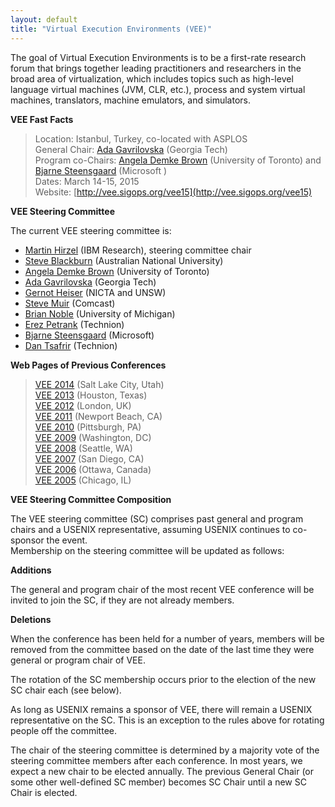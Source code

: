 ```yaml
---
layout: default
title: "Virtual Execution Environments (VEE)"
---
```

The goal of Virtual Execution Environments is to be a first-rate
research forum that brings together leading practitioners and
researchers in the broad area of virtualization, which includes
topics such as high-level language virtual machines (JVM, CLR,
etc.), process and system virtual machines, translators, machine
emulators, and simulators.  

**VEE Fast Facts**

> Location: Istanbul, Turkey, co-located with ASPLOS  
> General Chair: [Ada Gavrilovska](http://www.cc.gatech.edu/home/ada/) (Georgia Tech)  
> Program co-Chairs: [Angela Demke Brown](http://www.cs.toronto.edu/~demke/) (University of Toronto) and [Bjarne Steensgaard](http://steensgaard.org/bjarne/) (Microsoft )  
> Dates: March 14-15, 2015  
> Website: [http://vee.sigops.org/vee15](http://vee.sigops.org/vee15)

**VEE Steering Committee**

The current VEE steering committee is:

-  [Martin Hirzel](http://hirzels.com/martin/) (IBM Research), steering committee chair
-  [Steve Blackburn](http://users.cecs.anu.edu.au/~steveb/) (Australian National University)
-  [Angela Demke Brown](http://www.cs.toronto.edu/~demke/) (University of Toronto)
-  [Ada Gavrilovska](http://www.cc.gatech.edu/home/ada/) (Georgia Tech)
-  [Gernot Heiser](http://www.cse.unsw.edu.au/~gernot/) (NICTA and UNSW)
-  [Steve Muir](http://www.linkedin.com/in/9muir) (Comcast)
-  [Brian Noble](http://web.eecs.umich.edu/~bnoble) (University of Michigan)
-  [Erez Petrank](http://www.cs.technion.ac.il/~erez) (Technion)
-  [Bjarne Steensgaard](http://steensgaard.org/bjarne/) (Microsoft)
-  [Dan Tsafrir](http://www.cs.technion.ac.il/~dan/) (Technion)

**Web Pages of Previous Conferences**

> [VEE 2014](http://vee2014.org) (Salt Lake City, Utah)  
> [VEE 2013](http://vee2013.org) (Houston, Texas)  
> [VEE 2012](http://www.cl.cam.ac.uk/~smh22/vee_2012/) (London, UK)  
> [VEE 2011](http://www.cs.technion.ac.il/~erez/vee11/VEE_2011/Home_Page.html) (Newport Beach, CA)  
> [VEE 2010](http://vee2010.cs.princeton.edu/) (Pittsburgh, PA)  
> [VEE 2009](http://www.cs.purdue.edu/VEE09/Home.html) (Washington, DC)  
> [VEE 2008](http://vee08.cs.tcd.ie/) (Seattle, WA)  
> [VEE 2007](http://vee07.cs.ucsb.edu/) (San Diego, CA)  
> [VEE 2006](http://research.ihost.com/vee/vee06) (Ottawa, Canada)  
> [VEE 2005](http://research.ihost.com/vee/vee05/index.html) (Chicago, IL)  

**VEE Steering Committee Composition**

The VEE steering committee (SC) comprises past general
and program chairs and a USENIX representative, assuming USENIX
continues to co-sponsor the event.  
Membership on the steering committee will be updated as follows:

**Additions**

The general and program chair of the most recent
VEE conference will be invited to join the SC, if they are not
already members.

**Deletions**

When the conference has been held for a number of
years, members will be removed from the committee based on the date
of the last time they were general or program chair of VEE. 

The rotation of the SC membership occurs prior to the election of
the new SC chair each (see below).  
  
As long as USENIX remains a sponsor of VEE, there will remain a
USENIX representative on the SC.  This is an exception to the rules
above for rotating people off the committee.  
  
The chair of the steering committee is determined by a majority
vote of the steering committee members after each conference.  In
most years, we expect a new chair to be elected annually.  The
previous General Chair (or some other well-defined SC member)
becomes SC Chair until a new SC Chair is elected.  
